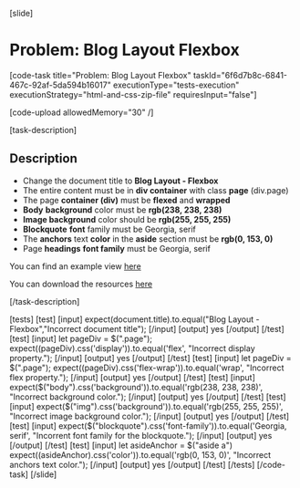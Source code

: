 [slide]

# Problem: Blog Layout Flexbox

[code-task title="Problem: Blog Layout Flexbox" taskId="6f6d7b8c-6841-467c-92af-5da594b16017" executionType="tests-execution" executionStrategy="html-and-css-zip-file" requiresInput="false"]

[code-upload allowedMemory="30" /]

[task-description]

## Description

* Change the document title to **Blog Layout - Flexbox**
* The entire content must be in **div container** with class **page** (div.page)
* The page **container (div)** must be **flexed** and **wrapped**
* **Body** **background** color must be **rgb(238, 238, 238)**
* **Image background** color should be **rgb(255, 255, 255)**
* **Blockquote** **font** family must be Georgia, serif
* The **anchors** text **color** in the **aside** section must be **rgb(0, 153, 0)**
* Page **headings** **font family** must be Georgia, serif

You can find an example view [here](https://i.imgur.com/r8mik5Y.jpg)

You can download the resources [here](https://mega.nz/file/bBp3yKCS#lhMw-QiuyKF6c-cRVD8zdRENDik6XUSUMyTnC8hLo50)

[/task-description]

[tests]
[test]
[input]
expect(document.title).to.equal("Blog Layout - Flexbox","Incorrect document title");
[/input]
[output]
yes
[/output]
[/test]
[test]
[input]
let pageDiv = $(".page");
expect((pageDiv).css('display')).to.equal('flex', "Incorrect display property.");
[/input]
[output]
yes
[/output]
[/test]
[test]
[input]
let pageDiv = $(".page");
expect((pageDiv).css('flex-wrap')).to.equal('wrap', "Incorrect flex property.");
[/input]
[output]
yes
[/output]
[/test]
[test]
[input]
expect($("body").css('background')).to.equal('rgb(238, 238, 238)', "Incorrect background color.");
[/input]
[output]
yes
[/output]
[/test]
[test]
[input]
expect($("img").css('background')).to.equal('rgb(255, 255, 255)', "Incorrect image background color.");
[/input]
[output]
yes
[/output]
[/test]
[test]
[input]
expect($("blockquote").css('font-family')).to.equal('Georgia, serif', "Incorrent font family for the blockquote.");
[/input]
[output]
yes
[/output]
[/test]
[test]
[input]
let asideAnchor = $("aside a")
expect((asideAnchor).css('color')).to.equal('rgb(0, 153, 0)', "Incorrect anchors text color.");
[/input]
[output]
yes
[/output]
[/test]
[/tests]
[/code-task]
[/slide]
